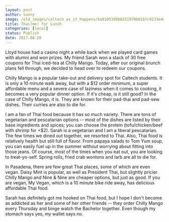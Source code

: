```yaml
---
layout: post
author: Sunny
image: /old_images/caltech_as_it_happens/6a0105349b8251970b01b7c9133e4d970b.jpg
title: Thai(me) for Lunch
categories: [local]
status: Publish
date: 2017-08-20
---
```


Lloyd house had a casino night a while back when we played card games with alumni and won prizes. My friend Sarah won a stack of 30 free coupons for Thai iced-tea at Chilly Mango. Today, after our original brunch plans fell through, we decided to head over to redeem our coupons.

Chilly Mango is a popular take-out and delivery spot for Caltech students. It is only a 10 minute walk away, but with a $12 order minimum, a super affordable menu and a severe case of laziness when it comes to cooking, it becomes a very popular dinner option. If it's cheap, is it still good? In the case of Chilly Mango, it is. They are known for their pad-thai and pad-sew dishes. Their curries are also to die for.

I am a fan of Thai food because it has so much variety. There are tons of vegetarian and pescatarian options -- most of the dishes are listed by their base ingredients and spices; you can choose the protein (tofu/chicken/beef with shrimp for +$2). Sarah is a vegetarian and I am a liberal pescatarian. The few times we dined out together, we resorted to Thai. Also, Thai food is relatively health but still full of flavor. From papaya salads to Tom Yum soup, you can easily fuel up in the summer without worrying about fitting into those jeans. Of course, most of the times when you eat out, you are looking to treat-yo-self. Spring rolls, fried crab wontons and larb are all to die for.

In Pasadena, there are few great Thai places, some of which are even vegan. Daisy Mint is popular, as well as President Thai, but slightly pricier. Chilly Mango and Nine &amp; Nine are cheaper options, but just as good. If you are vegan, My Vegan, which is a 10 minute bike ride away, has delicious affordable Thai food.

Sarah has definitely got me hooked on Thai food, but I hope I don't become as addicted as her and some of her other friends -- they order Chilly Mango every Thursday and binge watch the Bachelor together. Even though my stomach says yes, my wallet says no.

